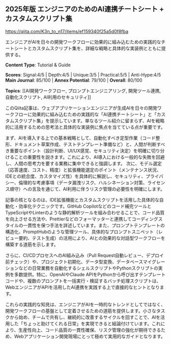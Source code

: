 ## 2025年版 エンジニアのためのAI連携チートシート + カスタムスクリプト集

https://qiita.com/K3n_to_n17/items/ef159340f25a5d0f8fba

エンジニアがAIを日々の開発ワークフローに効果的に組み込むための実践的なチートシートとカスタムスクリプト集を、詳細な戦略と具体的な実装例とともに提供する。

**Content Type**: Tutorial & Guide

**Scores**: Signal:4/5 | Depth:4/5 | Unique:3/5 | Practical:5/5 | Anti-Hype:4/5
**Main Journal**: 85/100 | **Annex Potential**: 79/100 | **Overall**: 80/100

**Topics**: [[AI開発ワークフロー, プロンプトエンジニアリング, 開発ツール連携, 自動化スクリプト, AI利用のセキュリティ]]

このQiita記事は、ウェブアプリケーションエンジニアが生成AIを日々の開発ワークフローに効果的に組み込むための実践的な「AI連携チートシート」と「カスタムスクリプト集」を提示しています。単なるツール紹介に留まらず、AIを戦略的に活用するための思考法と具体的な実装例に焦点を当てている点が重要です。

まず、AIを導入する上での基本戦略として、自動化すべき定型作業（コード整形、ドキュメント草案作成、テストテンプレート準備など）と、人間が判断すべき重要なポイント（設計判断、UI/UX感覚、セキュリティ決定）を明確に切り分けることの重要性を説きます。これにより、AI導入における一般的な失敗を回避し、人間の思考力を要する業務に集中できると強調します。
次に、モデル選定（応答速度、コスト、精度）と拡張機能選定のポイント（メンテナンス状況、IDEとの統合度、カスタマイズ性）を具体的に解説し、セキュリティ、プライバシー、倫理的な考慮事項（データ漏洩リスク、ハルシネーション対策、ライセンス順守）への言及を通じて、AI利用に伴うリスク管理の必要性を明確にします。

記事の核となるのは、IDE拡張機能とカスタムスクリプトを活用した具体的な自動化・効率化テクニックです。GitHub Copilotなどのコード補完ツールとTypeScriptやLinterのような静的解析ツールを組み合わせることで、コード品質を向上させる方法や、Prettierなどのフォーマッターと連携してコーディングスタイルの一貫性を保つ手法を詳述しています。また、プロンプトテンプレートの構造化、PromptHubのような管理ツール、具体的なプロンプトスニペット（レビュー要約、テスト生成）の活用により、AIとの効果的な対話型ワークフローを構築する道筋を示します。

さらに、CI/CDプロセスへのAI組み込み（Pull Request自動レビュー、デプロイ前チェック）や、プロジェクト初期化、データ型変換、データベースマイグレーションなどの日常業務を自動化するシェルスクリプトやPythonスクリプトの実例を多数提供。特に、OpenAIやClaude APIをPythonから呼び出すテンプレートコードや、複数のプロンプトを一括実行・検証するバッチ処理スクリプトは、WebエンジニアがAPIを活用したAI連携を実践する上で直接的なヒントとなります。

これらの実践的な知見は、エンジニアがAIを一時的なトレンドとしてではなく、開発ワークフローの基盤として定着させるための道筋を提供します。小さなタスクから始め、チームで共有し、継続的に改善するサイクルを回すことで、AIを活用した「ちょっと助けてくれる日常」を実現できると結論付けています。これにより、生産性向上、コード品質の一貫性確保、リスク管理の強化が期待できるため、Webアプリケーション開発現場にとって極めて実用的なガイドとなります。